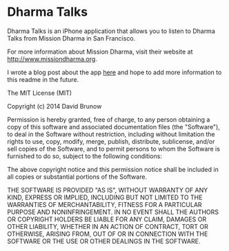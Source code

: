Dharma Talks
============
Dharma Talks is an iPhone application that allows you to listen to Dharma Talks from Mission Dharma in San Francisco.

For more information about Mission Dharma, visit their website at http://www.missiondharma.org.

I wrote a blog post about the app [here][linkDharmaTalksBlogPost] and hope to add more information to this readme in the future.

The MIT License (MIT)

Copyright (c) 2014 David Brunow

Permission is hereby granted, free of charge, to any person obtaining a copy
of this software and associated documentation files (the "Software"), to deal
in the Software without restriction, including without limitation the rights
to use, copy, modify, merge, publish, distribute, sublicense, and/or sell
copies of the Software, and to permit persons to whom the Software is
furnished to do so, subject to the following conditions:

The above copyright notice and this permission notice shall be included in all
copies or substantial portions of the Software.

THE SOFTWARE IS PROVIDED "AS IS", WITHOUT WARRANTY OF ANY KIND, EXPRESS OR
IMPLIED, INCLUDING BUT NOT LIMITED TO THE WARRANTIES OF MERCHANTABILITY,
FITNESS FOR A PARTICULAR PURPOSE AND NONINFRINGEMENT. IN NO EVENT SHALL THE
AUTHORS OR COPYRIGHT HOLDERS BE LIABLE FOR ANY CLAIM, DAMAGES OR OTHER
LIABILITY, WHETHER IN AN ACTION OF CONTRACT, TORT OR OTHERWISE, ARISING FROM,
OUT OF OR IN CONNECTION WITH THE SOFTWARE OR THE USE OR OTHER DEALINGS IN THE
SOFTWARE.

[linkDharmaTalksBlogPost]:<http://brunow.org/2014/02/12/dharma-talks/>